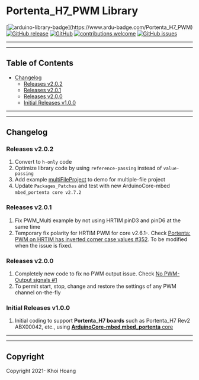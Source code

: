 # Portenta_H7_PWM Library

[![arduino-library-badge](https://www.ardu-badge.com/badge/Portenta_H7_PWM.svg?)](https://www.ardu-badge.com/Portenta_H7_PWM)
[![GitHub release](https://img.shields.io/github/release/khoih-prog/Portenta_H7_PWM.svg)](https://github.com/khoih-prog/Portenta_H7_PWM/releases)
[![GitHub](https://img.shields.io/github/license/mashape/apistatus.svg)](https://github.com/khoih-prog/Portenta_H7_PWM/blob/master/LICENSE)
[![contributions welcome](https://img.shields.io/badge/contributions-welcome-brightgreen.svg?style=flat)](#Contributing)
[![GitHub issues](https://img.shields.io/github/issues/khoih-prog/Portenta_H7_PWM.svg)](http://github.com/khoih-prog/Portenta_H7_PWM/issues)

---
---

## Table of Contents

* [Changelog](#changelog)
  * [Releases v2.0.2](#Releases-v202)
  * [Releases v2.0.1](#Releases-v201)
  * [Releases v2.0.0](#Releases-v200)
  * [Initial Releases v1.0.0](#Initial-Releases-v100)

---
---

## Changelog

### Releases v2.0.2

1. Convert to `h-only` code
2. Optimize library code by using `reference-passing` instead of `value-passing`
3. Add example [multiFileProject](examples/multiFileProject) to demo for multiple-file project
4. Update `Packages_Patches` and test with new ArduinoCore-mbed `mbed_portenta core v2.7.2`

### Releases v2.0.1

1. Fix PWM_Multi example by not using HRTIM pinD3 and pinD6 at the same time
2. Temporary fix polarity for HRTIM PWM for core v2.6.1-. Check [Portenta: PWM on HRTIM has inverted corner case values #352](https://github.com/arduino/ArduinoCore-mbed/issues/352). To be modified when the issue is fixed.

### Releases v2.0.0

1. Completely new code to fix no PWM output issue. Check [No PWM-Output signals #1](https://github.com/khoih-prog/Portenta_H7_PWM/issues/1)
2. To permit start, stop, change and restore the settings of any PWM channel on-the-fly

### Initial Releases v1.0.0

1. Initial coding to support **Portenta_H7 boards** such as Portenta_H7 Rev2 ABX00042, etc., using [**ArduinoCore-mbed mbed_portenta** core](https://github.com/arduino/ArduinoCore-mbed)


---
---

## Copyright

Copyright 2021- Khoi Hoang


